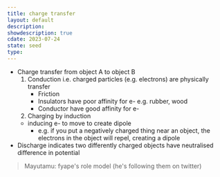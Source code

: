 ```yaml
---
title: charge transfer
layout: default
description: 
showdescription: true
cdate: 2023-07-24
state: seed
type: 
---
```


- Charge transfer from object A to object B
    1. Conduction i.e. charged particles (e.g. electrons) are physically transfer
        - Friction
        - Insulators have poor affinity for e- e.g. rubber, wood
        - Conductor have good affinity for e-
    2. Charging by induction 
    - inducing e- to move to create dipole
        - e.g. if you put a negatively charged thing near an object, the electrons in the object will repel, creating a dipole
- Discharge indicates two differently charged objects have neutralised difference in potential

> Mayutamu: fyape's role model (he's following them on twitter)
